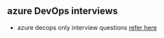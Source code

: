 ## azure DevOps interviews


* azure decops only interview questions [refer here](!interview-questions.md)
